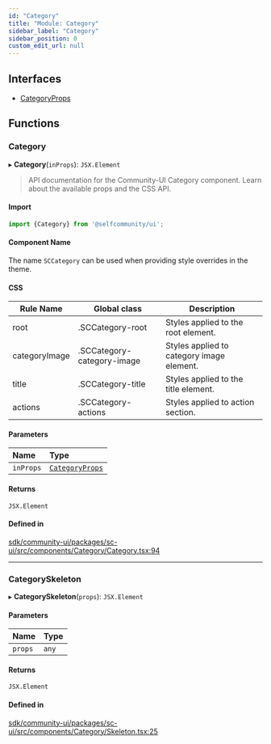 ```yaml
---
id: "Category"
title: "Module: Category"
sidebar_label: "Category"
sidebar_position: 0
custom_edit_url: null
---
```


## Interfaces

- [CategoryProps](../interfaces/Category.CategoryProps.md)

## Functions

### Category

▸ **Category**(`inProps`): `JSX.Element`

> API documentation for the Community-UI Category component. Learn about the available props and the CSS API.

#### Import
```jsx
import {Category} from '@selfcommunity/ui';
```
#### Component Name
The name `SCCategory` can be used when providing style overrides in the theme.

#### CSS

|Rule Name|Global class|Description|
|---|---|---|
|root|.SCCategory-root|Styles applied to the root element.|
|categoryImage|.SCCategory-category-image|Styles applied to category image element.|
|title|.SCCategory-title|Styles applied to the title element.|
|actions|.SCCategory-actions|Styles applied to action section.|

#### Parameters

| Name | Type |
| :------ | :------ |
| `inProps` | [`CategoryProps`](../interfaces/Category.CategoryProps.md) |

#### Returns

`JSX.Element`

#### Defined in

[sdk/community-ui/packages/sc-ui/src/components/Category/Category.tsx:94](https://github.com/selfcommunity/community-ui/blob/a7bfc2b/packages/sc-ui/src/components/Category/Category.tsx#L94)

___

### CategorySkeleton

▸ **CategorySkeleton**(`props`): `JSX.Element`

#### Parameters

| Name | Type |
| :------ | :------ |
| `props` | `any` |

#### Returns

`JSX.Element`

#### Defined in

[sdk/community-ui/packages/sc-ui/src/components/Category/Skeleton.tsx:25](https://github.com/selfcommunity/community-ui/blob/a7bfc2b/packages/sc-ui/src/components/Category/Skeleton.tsx#L25)
